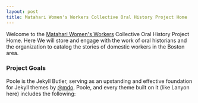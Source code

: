 ```yaml
---
layout: post
title: Matahari Women's Workers Collective Oral History Project Home
---
```


Welcome to the [Matahari Women's Workers](http://www.mataharijustice.org/landing) Collective Oral History Project Home. Here We will store and engage with the work of oral historians and the organization to catalog the stories of domestic workers in the Boston area.

### Project Goals

Poole is the Jekyll Butler, serving as an upstanding and effective foundation for Jekyll themes by [@mdo](https://twitter.com/mdo). Poole, and every theme built on it (like Lanyon here) includes the following:
